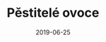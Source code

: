 ---
layout: layouts/non-en-archive-episode.njk
tags: czarchive
date: "2019-06-25"
title: Pěstitelé ovoce
perex: ČT Ostrava - Borůvky | MTVA Szeged - Maliny | RTVS Košice - Hríby | TVP
  Kraków - Zubrowka
datum: 25. 6. 2019
tv: ČT 2
foto: boruvky_357x206.jpg
alt: Blueberries
link: https://www.rtvs.sk/televizia/archiv/14252
---